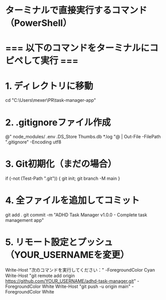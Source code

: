 # ターミナルで直接実行するコマンド（PowerShell）

# === 以下のコマンドをターミナルにコピペして実行 ===

# 1. ディレクトリに移動
cd "C:\Users\mexer\PR\task-manager-app"

# 2. .gitignoreファイル作成
@"
node_modules/
.env
.DS_Store
Thumbs.db
*.log
"@ | Out-File -FilePath ".gitignore" -Encoding utf8

# 3. Git初期化（まだの場合）
if (-not (Test-Path ".git")) { git init; git branch -M main }

# 4. 全ファイルを追加してコミット
git add .
git commit -m "ADHD Task Manager v1.0.0 - Complete task management app"

# 5. リモート設定とプッシュ（YOUR_USERNAMEを変更）
Write-Host "次のコマンドを実行してください：" -ForegroundColor Cyan
Write-Host "git remote add origin https://github.com/YOUR_USERNAME/adhd-task-manager.git" -ForegroundColor White
Write-Host "git push -u origin main" -ForegroundColor White
